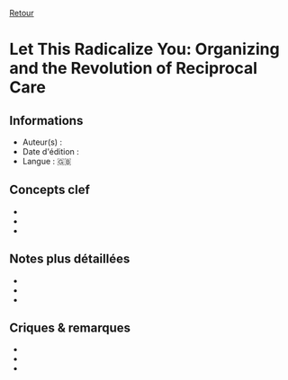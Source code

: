 [Retour](../README.md)

# Let This Radicalize You: Organizing and the Revolution of Reciprocal Care 

## Informations
- Auteur(s) : 
- Date d'édition :
- Langue : 🇬🇧

## Concepts clef
-
-
-

## Notes plus détaillées
-
-
-

## Criques & remarques
-
-
-
